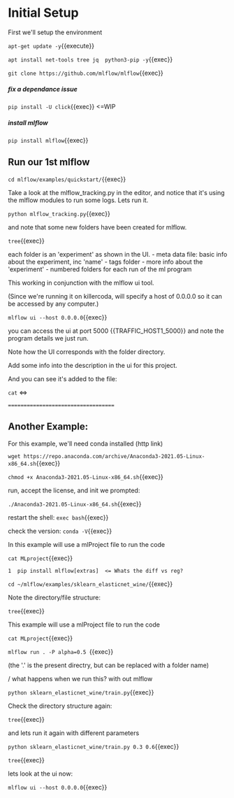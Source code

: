 
# Initial Setup

First we'll setup the environment

`apt-get update -y`{{execute}}


`apt install net-tools tree jq  python3-pip -y`{{exec}}

`git clone https://github.com/mlflow/mlflow`{{exec}}



##### fix a dependance issue

`pip install -U click`{{exec}} <=WIP

##### install mlflow

`pip install mlflow`{{exec}}

## Run our 1st mlflow

`cd mlflow/examples/quickstart/`{{exec}}

Take  a look at the mlflow_tracking.py in the editor, and notice that it's using the mlflow modules to run some logs. Lets run it.

`python mlflow_tracking.py`{{exec}}

and note that some new folders have been created for mlflow.

`tree`{{exec}}

each <number> folder is an 'experiment' as shown in the UI.
     - meta data file: basic info about the experiment, inc 'name'
     - tags folder - more info about the 'experiment'
     - numbered folders for each run of the ml program

This working in conjunction with the mlflow ui tool.

(Since we're running it on killercoda, will specify a host of 0.0.0.0 so it can be accessed by any computer.)

`mlflow ui --host 0.0.0.0`{{exec}}

you can access the ui at port 5000 {{TRAFFIC_HOST1_5000}} and note the program details we just run.

Note how the UI corresponds with the folder directory.

Add some info into the description in the ui for this project.

And you can see it's added to the file:

`cat`  <=>






    ==================================
## Another Example:

For this example, we'll need conda installed (http link)

`wget https://repo.anaconda.com/archive/Anaconda3-2021.05-Linux-x86_64.sh`{{exec}}

`chmod +x Anaconda3-2021.05-Linux-x86_64.sh`{{exec}}

run, accept the license, and init we prompted:

`./Anaconda3-2021.05-Linux-x86_64.sh`{{exec}}

restart the shell: `exec bash`{{exec}}

check the version: `conda -V`{{exec}}

In this example will use a mlProject file to run the code

`cat MLproject`{{exec}}

    1  pip install mlflow[extras]  <= Whats the diff vs reg?


`cd ~/mlflow/examples/sklearn_elasticnet_wine/`{{exec}}

Note the directory/file structure:

`tree`{{exec}}

This example will use a mlProject file to run the code

`cat MLproject`{{exec}}

`mlflow run . -P alpha=0.5 `{{exec}}

(the '.' is the present directry, but can be replaced with a folder name)

 \/ what happens when we run this? with out mlflow 

`python sklearn_elasticnet_wine/train.py`{{exec}}

Check the directory structure again:

`tree`{{exec}}

and lets run it again with different parameters

`python sklearn_elasticnet_wine/train.py 0.3 0.6`{{exec}}

`tree`{{exec}}

lets look at the ui now:

`mlflow ui --host 0.0.0.0`{{exec}} 


